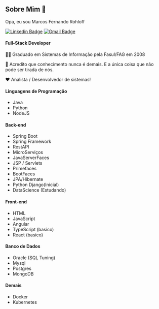 ## Sobre Mim 👋

Opa, eu sou Marcos Fernando Rohloff

[![Linkedin Badge](https://img.shields.io/badge/-Marcos%20Fernando%20Rohloff-blue?style=flat-square&logo=Linkedin&logoColor=white&link=https://www.linkedin.com/in/marcos-fernando-8932b493/)](https://www.linkedin.com/in/marcos-fernando-8932b493/) 
[![Gmail Badge](https://img.shields.io/badge/-marcos.fersh@gmail.com-red?style=flat-square&logo=Gmail&logoColor=white&link=mailto:marcos.fersh@gmail.com)](mailto:marcos.fersh@gmail.com)

#### Full-Stack Developer

👩‍🎓 Graduado em Sistemas de Informação pela Fasul/FAG em 2008

🧠 Acredito que conhecimento nunca é demais. E a única coisa que não pode ser tirada de nós.

❤️ Analista / Desenvolvedor de sistemas!

#### Linguagens de Programação

- Java
- Python
- NodeJS


#### Back-end

- Spring Boot
- Spring Framework
- RestAPI
- MicroServiços
- JavaServerFaces
- JSP / Servlets
- Primefaces
- BootFaces
- JPA/Hibernate
- Python Django(Inicial)
- DataScience (Estudando)

#### Front-end

- HTML
- JavaScript
- Angular
- TypeScript (basico)
- React (basico)

#### Banco de Dados

- Oracle (SQL Tuning)
- Mysql
- Postgres
- MongoDB

#### Demais
- Docker
- Kubernetes

